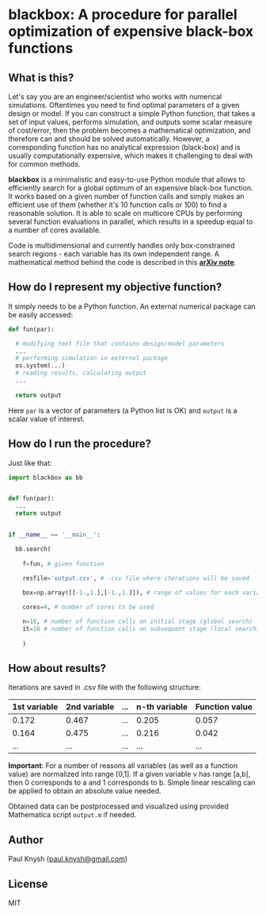 # blackbox: A procedure for parallel optimization of expensive black-box functions

## What is this?

Let's say you are an engineer/scientist who works with numerical simulations. Oftentimes you need to find optimal parameters of a given design or model. If you can construct a simple Python function, that takes a set of input values, performs simulation, and outputs some scalar measure of cost/error, then the problem becomes a mathematical optimization, and therefore can and should be solved automatically. However, a corresponding function has no analytical expression (black-box) and is usually computationally expensive, which makes it challenging to deal with for common methods.

**blackbox** is a minimalistic and easy-to-use Python module that allows to efficiently search for a global optimum of an expensive black-box function. It works based on a given number of function calls and simply makes an efficient use of them (whether it's 10 function calls or 100) to find a reasonable solution. It is able to scale on multicore CPUs by performing several function evaluations in parallel, which results in a speedup equal to a number of cores available.

Code is multidimensional and currently handles only box-constrained search regions - each variable has its own independent range. A mathematical method behind the code is described in this [**arXiv note**](http://arxiv.org/pdf/1605.00998.pdf).

## How do I represent my objective function?

It simply needs to be a Python function. An external numerical package can be easily accessed:
```python
def fun(par):

  # modifying text file that contains design/model parameters
  ...
  # performing simulation in external package
  os.system(...)
  # reading results, calculating output
  ...
  
  return output
```
Here `par` is a vector of parameters (a Python list is OK) and `output` is a scalar value of interest.

## How do I run the procedure?

Just like that:
```python
import blackbox as bb


def fun(par):
  ...
  return output


if __name__ == '__main__':

  bb.search(
  
    f=fun, # given function
	
    resfile='output.csv', # .csv file where iterations will be saved

    box=np.array([[-1.,1.],[-1.,1.]]), # range of values for each variable

    cores=4, # number of cores to be used

    n=16, # number of function calls on initial stage (global search)
    it=16 # number of function calls on subsequent stage (local search)
    
    )
```

## How about results?

Iterations are saved in .csv file with the following structure:

1st variable | 2nd variable | ... | n-th variable | Function value
--- | --- | --- | --- | ---
0.172 | 0.467 | ... | 0.205 | 0.057
0.164 | 0.475 | ... | 0.216 | 0.042
... | ... | ... | ... | ...

**Important**: For a number of reasons all variables (as well as a function value) are normalized into range [0,1]. If a given variable v has range [a,b], then 0 corresponds to a and 1 corresponds to b. Simple linear rescaling can be applied to obtain an absolute value needed.

Obtained data can be postprocessed and visualized using provided Mathematica script `output.m` if needed.

## Author

Paul Knysh (paul.knysh@gmail.com)

## License

MIT
